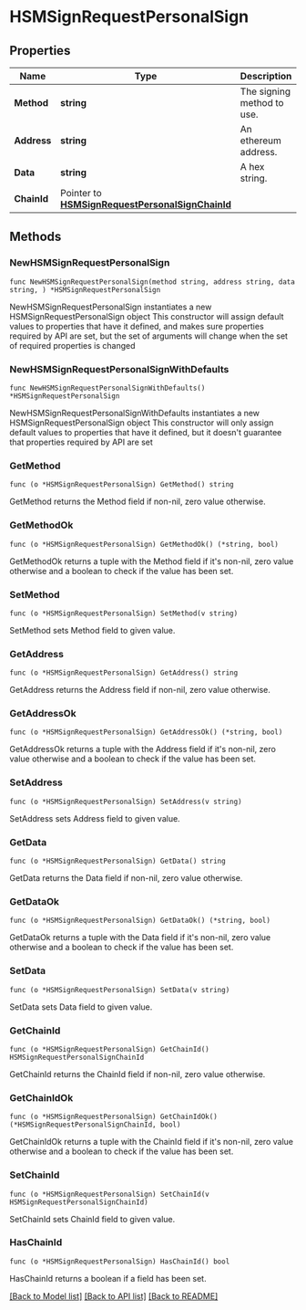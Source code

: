 # HSMSignRequestPersonalSign

## Properties

Name | Type | Description | Notes
------------ | ------------- | ------------- | -------------
**Method** | **string** | The signing method to use. | 
**Address** | **string** | An ethereum address. | 
**Data** | **string** | A hex string. | 
**ChainId** | Pointer to [**HSMSignRequestPersonalSignChainId**](HSMSignRequestPersonalSignChainId.md) |  | [optional] 

## Methods

### NewHSMSignRequestPersonalSign

`func NewHSMSignRequestPersonalSign(method string, address string, data string, ) *HSMSignRequestPersonalSign`

NewHSMSignRequestPersonalSign instantiates a new HSMSignRequestPersonalSign object
This constructor will assign default values to properties that have it defined,
and makes sure properties required by API are set, but the set of arguments
will change when the set of required properties is changed

### NewHSMSignRequestPersonalSignWithDefaults

`func NewHSMSignRequestPersonalSignWithDefaults() *HSMSignRequestPersonalSign`

NewHSMSignRequestPersonalSignWithDefaults instantiates a new HSMSignRequestPersonalSign object
This constructor will only assign default values to properties that have it defined,
but it doesn't guarantee that properties required by API are set

### GetMethod

`func (o *HSMSignRequestPersonalSign) GetMethod() string`

GetMethod returns the Method field if non-nil, zero value otherwise.

### GetMethodOk

`func (o *HSMSignRequestPersonalSign) GetMethodOk() (*string, bool)`

GetMethodOk returns a tuple with the Method field if it's non-nil, zero value otherwise
and a boolean to check if the value has been set.

### SetMethod

`func (o *HSMSignRequestPersonalSign) SetMethod(v string)`

SetMethod sets Method field to given value.


### GetAddress

`func (o *HSMSignRequestPersonalSign) GetAddress() string`

GetAddress returns the Address field if non-nil, zero value otherwise.

### GetAddressOk

`func (o *HSMSignRequestPersonalSign) GetAddressOk() (*string, bool)`

GetAddressOk returns a tuple with the Address field if it's non-nil, zero value otherwise
and a boolean to check if the value has been set.

### SetAddress

`func (o *HSMSignRequestPersonalSign) SetAddress(v string)`

SetAddress sets Address field to given value.


### GetData

`func (o *HSMSignRequestPersonalSign) GetData() string`

GetData returns the Data field if non-nil, zero value otherwise.

### GetDataOk

`func (o *HSMSignRequestPersonalSign) GetDataOk() (*string, bool)`

GetDataOk returns a tuple with the Data field if it's non-nil, zero value otherwise
and a boolean to check if the value has been set.

### SetData

`func (o *HSMSignRequestPersonalSign) SetData(v string)`

SetData sets Data field to given value.


### GetChainId

`func (o *HSMSignRequestPersonalSign) GetChainId() HSMSignRequestPersonalSignChainId`

GetChainId returns the ChainId field if non-nil, zero value otherwise.

### GetChainIdOk

`func (o *HSMSignRequestPersonalSign) GetChainIdOk() (*HSMSignRequestPersonalSignChainId, bool)`

GetChainIdOk returns a tuple with the ChainId field if it's non-nil, zero value otherwise
and a boolean to check if the value has been set.

### SetChainId

`func (o *HSMSignRequestPersonalSign) SetChainId(v HSMSignRequestPersonalSignChainId)`

SetChainId sets ChainId field to given value.

### HasChainId

`func (o *HSMSignRequestPersonalSign) HasChainId() bool`

HasChainId returns a boolean if a field has been set.


[[Back to Model list]](../README.md#documentation-for-models) [[Back to API list]](../README.md#documentation-for-api-endpoints) [[Back to README]](../README.md)


